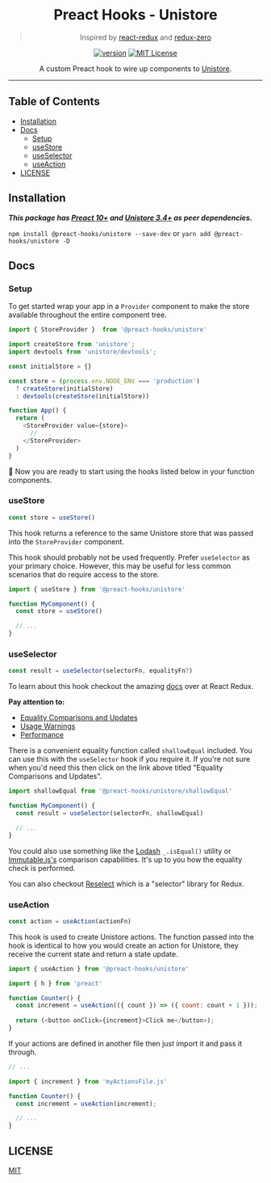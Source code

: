 <div align="center">
<h1>Preact Hooks - Unistore</h1>

> Inspired by [react-redux](https://github.com/reduxjs/react-redux) and [redux-zero](https://github.com/redux-zero/redux-zero)

[![version][version-badge]][package]
[![MIT License][license-badge]][license]

A custom Preact hook to wire up components to [Unistore](https://github.com/developit/unistore).
</div>

<hr />

## Table of Contents

<!-- START doctoc generated TOC please keep comment here to allow auto update -->
<!-- DON'T EDIT THIS SECTION, INSTEAD RE-RUN doctoc TO UPDATE -->


- [Installation](#installation)
- [Docs](#docs)
  - [Setup](#setup)
  - [useStore](#usestore)
  - [useSelector](#useselector)
  - [useAction](#useaction)
- [LICENSE](#license)

<!-- END doctoc generated TOC please keep comment here to allow auto update -->

## Installation

***This package has [Preact 10+](https://github.com/preactjs/preact) and [Unistore 3.4+](https://github.com/developit/unistore) as peer dependencies.***

`npm install @preact-hooks/unistore --save-dev` or `yarn add @preact-hooks/unistore -D`

## Docs

### Setup 

To get started wrap your app in a `Provider` component to make the store available 
throughout the entire component tree.

```js
import { StoreProvider }  from '@preact-hooks/unistore'

import createStore from 'unistore';
import devtools from 'unistore/devtools';

const initialStore = {}

const store = (process.env.NODE_ENV === 'production') 
  ? createStore(initialStore) 
  : devtools(createStore(initialStore))

function App() {
  return (
    <StoreProvider value={store}>
      // ...  
    </StoreProvider>
  )
}
``` 

🎉 Now you are ready to start using the hooks listed below in your function components.

### useStore

```js
const store = useStore()
```

This hook returns a reference to the same Unistore store that was passed into the `StoreProvider` component.

This hook should probably not be used frequently. Prefer `useSelector` as your primary choice. However, this may be useful for less common scenarios that do require access to the store.

```js
import { useStore } from '@preact-hooks/unistore'

function MyComponent() {
  const store = useStore()

  // ...
}
```

### useSelector

```js
const result = useSelector(selectorFn, equalityFn?)
```

To learn about this hook checkout the amazing [docs](https://react-redux.js.org/api/hooks) over at React Redux.

**Pay attention to:**

- [Equality Comparisons and Updates](https://react-redux.js.org/api/hooks#equality-comparisons-and-updates)
- [Usage Warnings](https://react-redux.js.org/api/hooks#usage-warnings)
- [Performance](https://react-redux.js.org/api/hooks#performance)

There is a convenient equality function called `shallowEqual` included. You can use this with 
the `useSelector` hook if you require it. If you're not sure when you'd need this then click
on the link above titled "Equality Comparisons and Updates".

```js
import shallowEqual from '@preact-hooks/unistore/shallowEqual'

function MyComponent() {
  const result = useSelector(selectorFn, shallowEqual)

  // ...
}
```

You could also use something like the [Lodash](https://github.com/lodash/lodash) `_.isEqual()` utility or 
[Immutable.js's](https://github.com/immutable-js/immutable-js) comparison capabilities. It's up to you how the equality check is performed. 

You can also checkout [Reselect](https://github.com/reduxjs/reselect) which is a "selector" library for Redux.

### useAction

```js
const action = useAction(actionFn)
```

This hook is used to create Unistore actions. The function passed into the hook is identical to how you would create an action for Unistore, they 
receive the current state and return a state update.

```js
import { useAction } from '@preact-hooks/unistore'

import { h } from 'preact'

function Counter() {
  const increment = useAction(({ count }) => ({ count: count + 1 }));
  
  return (<button onClick={increment}>Click me</button>);
}
```

If your actions are defined in another file then just import it and pass it through.

```js
// ...

import { increment } from 'myActionsFile.js'

function Counter() {
  const increment = useAction(increment);

  // ...  
}
```

## LICENSE

[MIT](LICENSE)

<!-- prettier-ignore-start -->
[package]: https://www.npmjs.com/package/@preact-hooks/unistore
[version-badge]: https://img.shields.io/npm/v/@preact-hooks/unistore
[license]: https://github.com/mihar-22/preact-hooks-unistore/blob/master/LICENSE
[license-badge]: https://img.shields.io/github/license/mihar-22/preact-hooks-unistore?color=b
<!-- prettier-ignore-end -->
